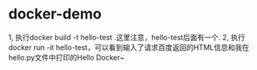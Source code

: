 # docker-demo

1, 执行docker build -t hello-test .这里注意，hello-test后面有一个.
2, 执行docker run -it hello-test，可以看到输入了请求百度返回的HTML信息和我在hello.py文件中打印的Hello Docker~
